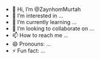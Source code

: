 - 👋 Hi, I’m @ZaynhomMurtah
- 👀 I’m interested in ...
- 🌱 I’m currently learning ...
- 💞️ I’m looking to collaborate on ...
- 📫 How to reach me ...
- 😄 Pronouns: ...
- ⚡ Fun fact: ...

<!---
ZaynhomMurtah/ZaynhomMurtah is a ✨ special ✨ repository because its `README.md` (this file) appears on your GitHub profile.
You can click the Preview link to take a look at your changes.
--->
